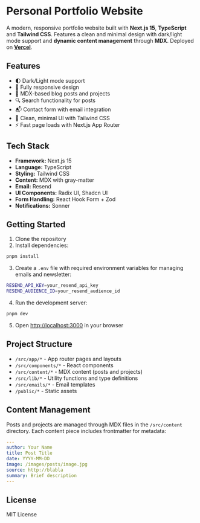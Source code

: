 # Personal Portfolio Website

A modern, responsive portfolio website built with **Next.js 15**, **TypeScript**
and **Tailwind CSS**. Features a clean and minimal design with dark/light mode
support and **dynamic content management** through **MDX**. Deployed on
**[Vercel](https://vercel.com)**.

## Features

- 🌓 Dark/Light mode support
- 📱 Fully responsive design
- 📝 MDX-based blog posts and projects
- 🔍 Search functionality for posts
- 📬 Contact form with email integration
- 🎨 Clean, minimal UI with Tailwind CSS
- ⚡ Fast page loads with Next.js App Router

## Tech Stack

- **Framework:** Next.js 15
- **Language:** TypeScript
- **Styling:** Tailwind CSS
- **Content:** MDX with gray-matter
- **Email:** Resend
- **UI Components:** Radix UI, Shadcn UI
- **Form Handling:** React Hook Form + Zod
- **Notifications:** Sonner

## Getting Started

1. Clone the repository
2. Install dependencies:

```bash
pnpm install
```

3. Create a `.env` file with required environment variables for managing emails
   and newsletter:

```bash
RESEND_API_KEY=your_resend_api_key
RESEND_AUDIENCE_ID=your_resend_audience_id
```

4. Run the development server:

```bash
pnpm dev
```

5. Open [http://localhost:3000](http://localhost:3000) in your browser

## Project Structure

- `/src/app/*` - App router pages and layouts
- `/src/components/*` - React components
- `/src/content/*` - MDX content (posts and projects)
- `/src/lib/*` - Utility functions and type definitions
- `/src/emails/*` - Email templates
- `/public/*` - Static assets

## Content Management

Posts and projects are managed through MDX files in the `/src/content`
directory. Each content piece includes frontmatter for metadata:

```yaml
---
author: Your Name
title: Post Title
date: YYYY-MM-DD
image: /images/posts/image.jpg
source: http://blabla
summary: Brief description
---
```

## License

MIT License
